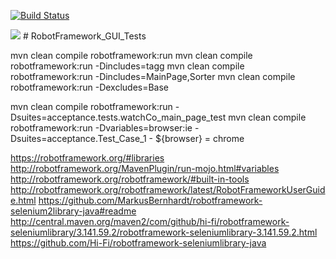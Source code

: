 [![Build Status](https://dev.azure.com/YauheniPo/WebTestFramework/_apis/build/status/YauheniPo.RobotFramework_GUI_Tests?branchName=develop)](https://dev.azure.com/YauheniPo/WebTestFramework/_build/latest?definitionId=6&branchName=develop)

<img src="https://github.com/YauheniPo/RobotFramework_GUI_Tests/workflows/Java%20CI%20-%20Test/badge.svg" />
# RobotFramework_GUI_Tests

mvn clean compile robotframework:run
mvn clean compile robotframework:run -Dincludes=tagg
mvn clean compile robotframework:run -Dincludes=MainPage,Sorter
mvn clean compile robotframework:run -Dexcludes=Base

mvn clean compile robotframework:run -Dsuites=acceptance.tests.watchCo_main_page_test
mvn clean compile robotframework:run -Dvariables=browser:ie -Dsuites=acceptance.Test_Case_1         - ${browser} =      chrome


https://robotframework.org/#libraries
http://robotframework.org/MavenPlugin/run-mojo.html#variables
http://robotframework.org/robotframework/#built-in-tools
http://robotframework.org/robotframework/latest/RobotFrameworkUserGuide.html
https://github.com/MarkusBernhardt/robotframework-selenium2library-java#readme
http://central.maven.org/maven2/com/github/hi-fi/robotframework-seleniumlibrary/3.141.59.2/robotframework-seleniumlibrary-3.141.59.2.html
https://github.com/Hi-Fi/robotframework-seleniumlibrary-java
